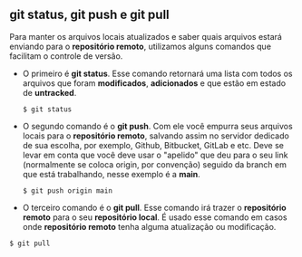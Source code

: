 ## git status, git push e  git pull

Para manter os arquivos locais atualizados e saber quais arquivos estará enviando para o **repositório remoto**, utilizamos alguns comandos que facilitam o controle de versão. 

- O primeiro é **git status**. Esse comando retornará uma lista com todos os arquivos que foram **modificados**, **adicionados** e que estão em estado de **untracked**.

  ```
  $ git status
  ```

- O segundo comando é o **git push**. Com ele você empurra seus arquivos locais para o **repositório remoto**, salvando assim no servidor dedicado de sua escolha, por exemplo, Github, Bitbucket, GitLab e etc. Deve se levar em conta que você deve usar o "apelido" que deu para o seu link (normalmente se coloca origin, por convenção) seguido da branch em que está trabalhando, nesse exemplo é a **main**.

  ```
  $ git push origin main
  ```

- O terceiro comando é o **git pull**. Esse comando irá trazer o **repositório remoto** para o seu **repositório local**. É usado esse comando em casos onde **repositório remoto** tenha alguma atualização ou modificação.

```
$ git pull
```

